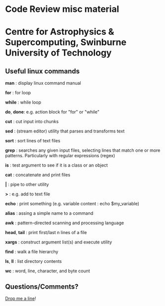 # Code Review misc material
# Centre for Astrophysics & Supercomputing, Swinburne University of Technology

## Useful linux commands

**man** <command> : display linux command manual 

**for** : for loop 

**while** : while loop

**do**, **done**: e.g. action block for "for" or "while"

**cut** : cut input into chunks

**sed** : (stream editor) utility that parses and transforms text 

**sort** : sort lines of text files

**grep** : searches any given input files, selecting lines that match one or more patterns. Particularly with regular expressions (regex)

**is** : test argument to see if it is a class or an object

**cat** : concatenate and print files

**|** : pipe to other utility

**>** : e.g. add to text file

**echo** : print something (e.g. variable content : echo $my_variable)

**alias** : assing a simple name to a command

**awk** : pattern-directed scanning and processing language

**head**, **tail** : print first/last n lines of a file 

**xargs** : construct argument list(s) and execute utility

**find** : walk a file hierarchy
 
**ls**, **ll** : list directory contents

**wc** : word, line, character, and byte count

## Questions/Comments?

[Drop me a line](http://macrocosme.github.io/#contact)!